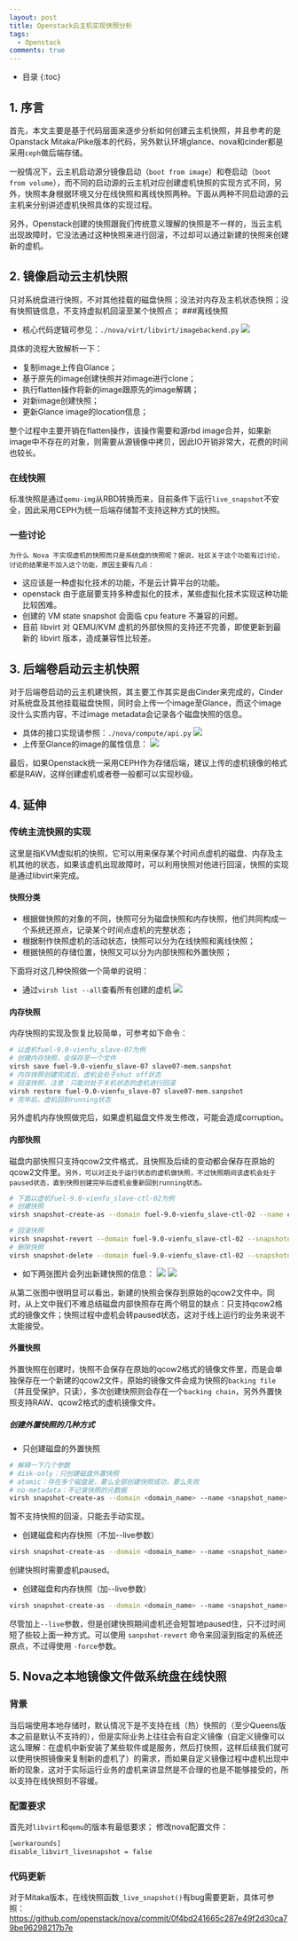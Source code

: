 ```yaml
---
layout: post
title: Openstack云主机实现快照分析
tags:
  - Openstack
comments: true
---
```


* 目录
{:toc}

## 1. 序言
首先，本文主要是基于代码层面来逐步分析如何创建云主机快照，并且参考的是Opanstack Mitaka/Pike版本的代码，另外默认环境glance、nova和cinder都是采用`ceph`做后端存储。

一般情况下，云主机启动源分镜像启动（`boot from image`）和卷启动（`boot from volume`），而不同的启动源的云主机对应创建虚机快照的实现方式不同，另外，快照本身根据环境又分在线快照和离线快照两种。下面从两种不同启动源的云主机来分别讲述虚机快照具体的实现过程。

另外，Openstack创建的快照跟我们传统意义理解的快照是不一样的，当云主机出现故障时，它没法通过这种快照来进行回滚，不过却可以通过新建的快照来创建新的虚机。

## 2. 镜像启动云主机快照
只对系统盘进行快照，不对其他挂载的磁盘快照；没法对内存及主机状态快照；没有快照链信息，不支持虚拟机回滚至某个快照点；
###离线快照
* 核心代码逻辑可参见：`./nova/virt/libvirt/imagebackend.py`
![](https://upload-images.jianshu.io/upload_images/12911861-68e0f8f7ad7042fb.png?imageMogr2/auto-orient/strip%7CimageView2/2/w/520)

具体的流程大致解析一下：
* 复制image上传自Glance；
* 基于原先的image创建快照并对image进行clone；
* 执行flatten操作将新的image跟原先的image解耦；
* 对新image创建快照；
* 更新Glance image的location信息；

整个过程中主要开销在flatten操作，该操作需要和源rbd image合并，如果新image中不存在的对象，则需要从源镜像中拷贝，因此IO开销非常大，花费的时间也较长。

### 在线快照
标准快照是通过`qemu-img`从RBD转换而来，目前条件下运行`live_snapshot`不安全，因此采用CEPH为统一后端存储暂不支持这种方式的快照。

### 一些讨论
`为什么 Nova 不实现虚机的快照而只是系统盘的快照呢？据说，社区关于这个功能有过讨论，讨论的结果是不加入这个功能，原因主要有几点：`
* 这应该是一种虚拟化技术的功能，不是云计算平台的功能。
* openstack 由于底层要支持多种虚拟化的技术，某些虚拟化技术实现这种功能比较困难。
* 创建的 VM state snapshot 会面临 cpu feature 不兼容的问题。
* 目前 libvirt 对 QEMU/KVM 虚机的外部快照的支持还不完善，即使更新到最新的 libvirt 版本，造成兼容性比较差。

## 3. 后端卷启动云主机快照
对于后端卷启动的云主机建快照，其主要工作其实是由Cinder来完成的，Cinder对系统盘及其他挂载磁盘快照，同时会上传一个image至Glance，而这个image没什么实质内容，不过image metadata会记录各个磁盘快照的信息。

* 具体的接口实现请参照：`./nova/compute/api.py`
![](https://upload-images.jianshu.io/upload_images/12911861-56e00e69c2f64f22.png?imageMogr2/auto-orient/strip%7CimageView2/2/w/520)
* 上传至Glance的image的属性信息：
![](https://upload-images.jianshu.io/upload_images/12911861-43be798f9dd8e26d.png?imageMogr2/auto-orient/strip%7CimageView2/2/w/520)

最后，如果Openstack统一采用CEPH作为存储后端，建议上传的虚机镜像的格式都是RAW，这样创建虚机或者卷一般都可以实现秒级。

## 4. 延伸

### 传统主流快照的实现
这里是指KVM虚拟机的快照，它可以用来保存某个时间点虚机的磁盘、内存及主机其他的状态，如果该虚机出现故障时，可以利用快照对他进行回滚，快照的实现是通过libvirt来完成。
#### 快照分类
* 根据做快照的对象的不同，快照可分为磁盘快照和内存快照，他们共同构成一个系统还原点，记录某个时间点虚机的完整状态；
* 根据制作快照虚机的活动状态，快照可以分为在线快照和离线快照；
* 根据快照的存储位置，快照又可以分为内部快照和外置快照；

下面将对这几种快照做一个简单的说明：
* 通过`virsh list --all`查看所有创建的虚机
![](https://upload-images.jianshu.io/upload_images/12911861-8777e398ec8c21f4.png?imageMogr2/auto-orient/strip%7CimageView2/2/w/560)

#### 内存快照
内存快照的实现及恢复比较简单，可参考如下命令：
```bash
# 以虚机fuel-9.0-vienfu_slave-07为例
# 创建内存快照，会保存至一个文件
virsh save fuel-9.0-vienfu_slave-07 slave07-mem.sanpshot
# 内存快照创建完成后，虚机会处于shut off状态
# 回滚快照，注意：只能对处于关机状态的虚机进行回滚
virsh restore fuel-9.0-vienfu_slave-07 slave07-mem.sanpshot
# 完毕后，虚机回到running状态
```
另外虚机内存快照做完后，如果虚机磁盘文件发生修改，可能会造成corruption。

#### 内部快照
磁盘内部快照只支持qcow2文件格式，且快照及后续的变动都会保存在原始的qcow2文件里。`另外，可以对正处于运行状态的虚机做快照，不过快照期间该虚机会处于paused状态，直到快照创建完毕后虚机会重新回到running状态。`
```bash
# 下面以虚机fuel-9.0-vienfu_slave-ctl-02为例
# 创建快照
virsh snapshot-create-as --domain fuel-9.0-vienfu_slave-ctl-02 --name ctl02-disk.snapshot

# 回滚快照
virsh snapshot-revert --domain fuel-9.0-vienfu_slave-ctl-02 --snapshotname ctl02-disk.snapshot
# 删除快照
virsh snapshot-delete --domain fuel-9.0-vienfu_slave-ctl-02 --snapshotname ctl02-disk.snapshot
```
* 如下两张图片会列出新建快照的信息：
![](https://upload-images.jianshu.io/upload_images/12911861-3d78723c78dd69b8.png?imageMogr2/auto-orient/strip%7CimageView2/2/w/560)
![](https://upload-images.jianshu.io/upload_images/12911861-4f7f2d8ff653af34.png?imageMogr2/auto-orient/strip%7CimageView2/2/w/560)

从第二张图中很明显可以看出，新建的快照会保存到原始的qcow2文件中。同时，从上文中我们不难总结磁盘内部快照存在两个明显的缺点：只支持qcow2格式的镜像文件；快照过程中虚机会转paused状态，这对于线上运行的业务来说不太能接受。

#### 外置快照
外置快照在创建时，快照不会保存在原始的qcow2格式的镜像文件里，而是会单独保存在一个新建的qcow2文件，原始的镜像文件会成为快照的`backing file`（并且受保护，只读），多次创建快照则会存在一个`backing chain`，另外外置快照支持RAW、qcow2格式的虚机镜像文件。

##### 创建外置快照的几种方式
* 只创建磁盘的外置快照
```bash
# 解释一下几个参数
# disk-only：只创建磁盘外置快照
# atomic：存在多个磁盘是，要么全部创建快照成功，要么失败
# no-metadata：不记录快照的元数据
virsh snapshot-create-as --domain <domain_name> --name <snapshot_name> --disk-only --atomic --no-metadata
```
暂不支持快照的回滚，只能去手动实现。
* 创建磁盘和内存快照（不加--live参数）
```bash
virsh snapshot-create-as --domain <domain_name> --name <snapshot_name> --memspec <file_name>,snapshot=external --diskspec <disk_name>,snapshot=external
```
创建快照时需要虚机paused。
* 创建磁盘和内存快照（加--live参数）
```bash
virsh snapshot-create-as --domain <domain_name> --name <snapshot_name> --memspec <file_name>,snapshot=external --diskspec <disk_name>,snapshot=external --live
```
尽管加上`--live`参数，但是创建快照期间虚机还会短暂地paused住，只不过时间短了些较上面一种方式。可以使用 `sanpshot-revert` 命令来回滚到指定的系统还原点，不过得使用 `-force`参数。

## 5. Nova之本地镜像文件做系统盘在线快照

### 背景
当后端使用本地存储时，默认情况下是不支持在线（热）快照的（至少Queens版本之前是默认不支持的），但是实际业务上往往会有自定义镜像（自定义镜像可以这么理解：在虚机中新安装了某些软件或是服务，然后打快照，这样后续我们就可以使用快照镜像来复制新的虚机了）的需求，而如果自定义镜像过程中虚机出现中断的现象，这对于实际运行业务的虚机来讲显然是不合理的也是不能够接受的，所以支持在线快照刻不容缓。

### 配置要求
首先对`libvirt`和`qemu`的版本有最低要求；
修改nova配置文件：
```bash
[workarounds]
disable_libvirt_livesnapshot = false
```
### 代码更新
对于Mitaka版本，在线快照函数`_live_snapshot()`有bug需要更新，具体可参照：https://github.com/openstack/nova/commit/0f4bd241665c287e49f2d30ca79be96298217b7e
